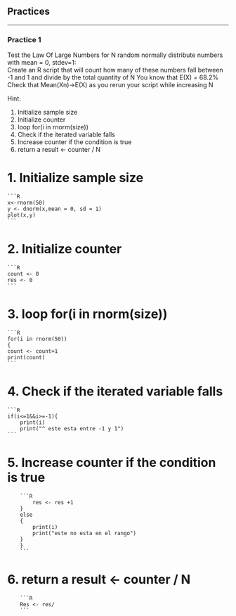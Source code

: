 ## Practices
---
### Practice 1
 Test the Law Of Large Numbers for N random normally distribute
 numbers with mean = 0, stdev=1:   
 Create an R script that will count how many of these numbers fall between -1 and 1 and divide
 by the total quantity of N
 You know that E(X) = 68.2%
 Check that Mean(Xn)->E(X) as you rerun your script while increasing N

Hint:
1. Initialize sample size
2. Initialize counter
3. loop for(i in rnorm(size))
4. Check if the iterated variable falls
5. Increase counter if the condition is true
6. return a result <- counter / N


# 1.  Initialize sample size
    ```R
    x<-rnorm(50)
    y <- dnorm(x,mean = 0, sd = 1)
    plot(x,y)
    ```
# 2. Initialize counter
    ```R
    count <- 0
    res <- 0
    ```
# 3.  loop for(i in rnorm(size))
    ```R
    for(i in rnorm(50))
    {
    count <- count+1
    print(count)
    ```
# 4. Check if the iterated variable falls
    ```R
    if(i<=1&&i>=-1){
        print(i)
        print("^ este esta entre -1 y 1")
    ```
# 5. Increase counter if the condition is true
        ```R
            res <- res +1
        }
        else
        {
            print(i)
            print("este no esta en el rango")
        }
        }
        ```
# 6. return a result <- counter / N
        ```R
        Res <- res/
        ```